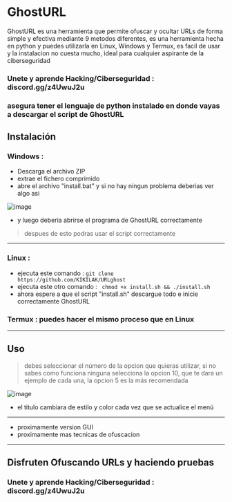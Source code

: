 # GhostURL

GhostURL es una herramienta que permite ofuscar y ocultar URLs de forma simple y efectiva mediante 9 metodos diferentes, es una herramienta hecha en python y puedes utilizarla en Linux, Windows y Termux, es facil de usar y la instalacion no cuesta mucho, ideal para cualquier aspirante de la ciberseguridad

### Unete y aprende Hacking/Ciberseguridad : discord.gg/z4UwuJ2u
### asegura tener el lenguaje de python instalado en donde vayas a descargar el script de GhostURL
## Instalación

### Windows : 

- Descarga el archivo ZIP
- extrae el fichero comprimido
- abre el archivo "install.bat" y si no hay ningun problema deberias ver algo asi

![image](https://github.com/user-attachments/assets/e72023a9-d20a-48e7-a4d4-6aa4696d8281)
- y luego deberia abrirse el programa de GhostURL correctamente

> despues de esto podras usar el script correctamente

---
### Linux :

- ejecuta este comando :
    ``` git clone https://github.com/KIKILAK/URLghost ```
-  ejecuta este otro comando :
      ``` chmod +x install.sh && ./install.sh```
- ahora espere a que el script "install.sh" descargue todo e inicie correctamente GhostURL
  
### Termux : puedes hacer el mismo proceso que en Linux
---
## Uso

> debes seleccionar el número de la opcion que quieras utilizar, si no sabes como funciona ninguna selecciona la opcion 10, que te dara un ejemplo de cada una, la opcion 5 es la más recomendada

![image](https://github.com/user-attachments/assets/30d4958d-8827-4548-b704-0088356603e0)

- el titulo cambiara de estilo y color cada vez que se actualice el menú
---
- proximamente version GUI
- proximamente mas tecnicas de ofuscacion
---
## Disfruten Ofuscando URLs y haciendo pruebas
### Unete y aprende Hacking/Ciberseguridad : discord.gg/z4UwuJ2u
